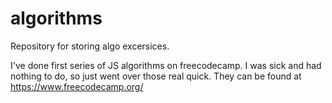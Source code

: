 # algorithms
Repository for storing algo excersices.

I've done first series of JS algorithms on freecodecamp. I was sick and had nothing to do, so just went over those real quick.
They can be found at https://www.freecodecamp.org/
